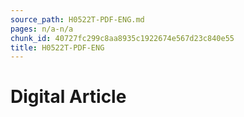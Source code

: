 ```yaml
---
source_path: H0522T-PDF-ENG.md
pages: n/a-n/a
chunk_id: 40727fc299c8aa8935c1922674e567d23c840e55
title: H0522T-PDF-ENG
---
```

# Digital Article

